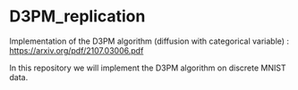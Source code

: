 # D3PM_replication

Implementation of the D3PM algorithm (diffusion with categorical variable) : https://arxiv.org/pdf/2107.03006.pdf

In this repository we will implement the D3PM algorithm on discrete MNIST data. 
